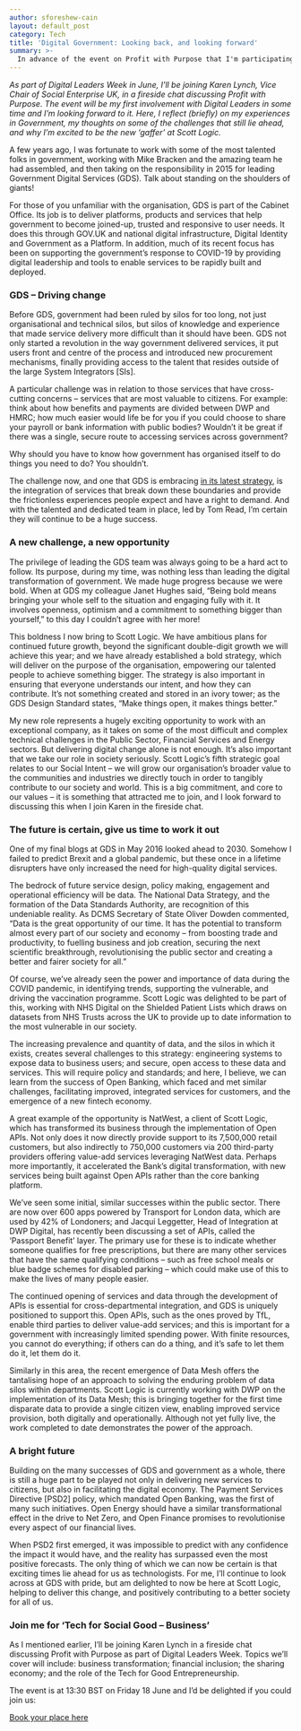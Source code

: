 ```yaml
---
author: sforeshew-cain
layout: default_post
category: Tech
title: 'Digital Government: Looking back, and looking forward'
summary: >-
  In advance of the event on Profit with Purpose that I'm participating in during Digital Leaders Week, I reflect (briefly) here on my experiences in Government, my thoughts on some of the challenges that still lie ahead, and why I’m excited to be the new ‘gaffer’ at Scott Logic.
---
```

<em>As part of Digital Leaders Week in June, I’ll be joining Karen Lynch, Vice Chair of Social Enterprise UK, in a fireside chat discussing Profit with Purpose. The event will be my first involvement with Digital Leaders in some time and I’m looking forward to it. Here, I reflect (briefly) on my experiences in Government, my thoughts on some of the challenges that still lie ahead, and why I’m excited to be the new ‘gaffer’ at Scott Logic.</em>

A few years ago, I was fortunate to work with some of the most talented folks in government, working with Mike Bracken and the amazing team he had assembled, and then taking on the responsibility in 2015 for leading Government Digital Services (GDS). Talk about standing on the shoulders of giants!

For those of you unfamiliar with the organisation, GDS is part of the Cabinet Office. Its job is to deliver platforms, products and services that help government to become joined-up, trusted and responsive to user needs. It does this through GOV.UK and national digital infrastructure, Digital Identity and Government as a Platform. In addition, much of its recent focus has been on supporting the government’s response to COVID-19 by providing digital leadership and tools to enable services to be rapidly built and deployed.

### GDS – Driving change

Before GDS, government had been ruled by silos for too long, not just organisational and technical silos, but silos of knowledge and experience that made service delivery more difficult than it should have been. GDS not only started a revolution in the way government delivered services, it put users front and centre of the process and introduced new procurement mechanisms, finally providing access to the talent that resides outside of the large System Integrators [SIs].

A particular challenge was in relation to those services that have cross-cutting concerns – services that are most valuable to citizens. For example: think about how benefits and payments are divided between DWP and HMRC; how much easier would life be for you if you could choose to share your payroll or bank information with public bodies? Wouldn’t it be great if there was a single, secure route to accessing services across government?

Why should you have to know how government has organised itself to do things you need to do? You shouldn’t.

The challenge now, and one that GDS is embracing [in its latest strategy](https://gds.blog.gov.uk/2021/05/20/government-digital-service-our-strategy-for-2021-2024/#:~:text=At%20GDS%2C%20our%20mission%20is,however%20complex%20the%20underlying%20systems.), is the integration of services that break down these boundaries and provide the frictionless experiences people expect and have a right to demand. And with the talented and dedicated team in place, led by Tom Read, I’m certain they will continue to be a huge success.

### A new challenge, a new opportunity

The privilege of leading the GDS team was always going to be a hard act to follow. Its purpose, during my time, was nothing less than leading the digital transformation of government. We made huge progress because we were bold. When at GDS my colleague Janet Hughes said, “Being bold means bringing your whole self to the situation and engaging fully with it. It involves openness, optimism and a commitment to something bigger than yourself,” to this day I couldn’t agree with her more!

This boldness I now bring to Scott Logic. We have ambitious plans for continued future growth, beyond the significant double-digit growth we will achieve this year; and we have already established a bold strategy, which will deliver on the purpose of the organisation, empowering our talented people to achieve something bigger. The strategy is also important in ensuring that everyone understands our intent, and how they can contribute. It’s not something created and stored in an ivory tower; as the GDS Design Standard states, “Make things open, it makes things better.”

My new role represents a hugely exciting opportunity to work with an exceptional company, as it takes on some of the most difficult and complex technical challenges in the Public Sector, Financial Services and Energy sectors. But delivering digital change alone is not enough. It’s also important that we take our role in society seriously. Scott Logic’s fifth strategic goal relates to our Social Intent – we will grow our organisation’s broader value to the communities and industries we directly touch in order to tangibly contribute to our society and world. This is a big commitment, and core to our values – it is something that attracted me to join, and I look forward to discussing this when I join Karen in the fireside chat.

### The future is certain, give us time to work it out

One of my final blogs at GDS in May 2016 looked ahead to 2030. Somehow I failed to predict Brexit and a global pandemic, but these once in a lifetime disrupters have only increased the need for high-quality digital services.

The bedrock of future service design, policy making, engagement and operational efficiency will be data. The National Data Strategy, and the formation of the Data Standards Authority, are recognition of this undeniable reality. As DCMS Secretary of State Oliver Dowden commented, “Data is the great opportunity of our time. It has the potential to transform almost every part of our society and economy – from boosting trade and productivity, to fuelling business and job creation, securing the next scientific breakthrough, revolutionising the public sector and creating a better and fairer society for all.”

Of course, we’ve already seen the power and importance of data during the COVID pandemic, in identifying trends, supporting the vulnerable, and driving the vaccination programme. Scott Logic was delighted to be part of this, working with NHS Digital on the Shielded Patient Lists which draws on datasets from NHS Trusts across the UK to provide up to date information to the most vulnerable in our society.

The increasing prevalence and quantity of data, and the silos in which it exists, creates several challenges to this strategy: engineering systems to expose data to business users; and secure, open access to these data and services. This will require policy and standards; and here, I believe, we can learn from the success of Open Banking, which faced and met similar challenges, facilitating improved, integrated services for customers, and the emergence of a new fintech economy.

A great example of the opportunity is NatWest, a client of Scott Logic, which has transformed its business through the implementation of Open APIs. Not only does it now directly provide support to its 7,500,000 retail customers, but also indirectly to 750,000 customers via 200 third-party providers offering value-add services leveraging NatWest data. Perhaps more importantly, it accelerated the Bank’s digital transformation, with new services being built against Open APIs rather than the core banking platform.

We’ve seen some initial, similar successes within the public sector. There are now over 600 apps powered by Transport for London data, which are used by 42% of Londoners; and Jacqui Leggetter, Head of Integration at DWP Digital, has recently been discussing a set of APIs, called the ‘Passport Benefit’ layer. The primary use for these is to indicate whether someone qualifies for free prescriptions, but there are many other services that have the same qualifying conditions – such as free school meals or blue badge schemes for disabled parking – which could make use of this to make the lives of many people easier.

The continued opening of services and data through the development of APIs is essential for cross-departmental integration, and GDS is uniquely positioned to support this. Open APIs, such as the ones proved by TfL, enable third parties to deliver value-add services; and this is important for a government with increasingly limited spending power. With finite resources, you cannot do everything; if others can do a thing, and it’s safe to let them do it, let them do it.

Similarly in this area, the recent emergence of Data Mesh offers the tantalising hope of an approach to solving the enduring problem of data silos within departments. Scott Logic is currently working with DWP on the implementation of its Data Mesh; this is bringing together for the first time disparate data to provide a single citizen view, enabling improved service provision, both digitally and operationally. Although not yet fully live, the work completed to date demonstrates the power of the approach.

### A bright future

Building on the many successes of GDS and government as a whole, there is still a huge part to be played not only in delivering new services to citizens, but also in facilitating the digital economy. The Payment Services Directive [PSD2] policy, which mandated Open Banking, was the first of many such initiatives. Open Energy should have a similar transformational effect in the drive to Net Zero, and Open Finance promises to revolutionise every aspect of our financial lives.

When PSD2 first emerged, it was impossible to predict with any confidence the impact it would have, and the reality has surpassed even the most positive forecasts. The only thing of which we can now be certain is that exciting times lie ahead for us as technologists. For me, I’ll continue to look across at GDS with pride, but am delighted to now be here at Scott Logic, helping to deliver this change, and positively contributing to a better society for all of us.

### Join me for ‘Tech for Social Good – Business’

As I mentioned earlier, I’ll be joining Karen Lynch in a fireside chat discussing Profit with Purpose as part of Digital Leaders Week. Topics we’ll cover will include: business transformation; financial inclusion; the sharing economy; and the role of the Tech for Good Entrepreneurship.

The event is at 13:30 BST on Friday 18 June and I’d be delighted if you could join us:

[Book your place here](https://week.digileaders.com/talks/tech-for-social-good-business/)